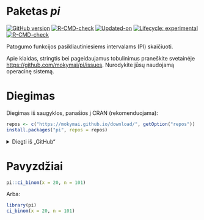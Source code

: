 Paketas ***pi***
================

<!-- README.md is generated from README.Rmd. Please edit that file -->
<!-- # Package **_bio_** -->
<!-- badges: start -->

[![GitHub
version](https://img.shields.io/badge/GitHub-0.0.1-brightgreen.svg)](https://github.com/mokymai/pi)
[![R-CMD-check](https://github.com/mokymai/pi/workflows/R-CMD-check/badge.svg)](https://github.com/mokymai/pi/actions)
[![Updated-on](https://img.shields.io/badge/Updated%20on-2024--10--30-yellowgreen.svg)](/commits/master)
[![Lifecycle:
experimental](https://img.shields.io/badge/lifecycle-experimental-orange.svg)](https://www.tidyverse.org/lifecycle/#experimental)
[![R-CMD-check](https://github.com/mokymai/pi/actions/workflows/R-CMD-check.yaml/badge.svg)](https://github.com/mokymai/pi/actions/workflows/R-CMD-check.yaml)
<!-- badges: end -->

<!-- [![GitHub last commit](https://img.shields.io/github/last-commit/mokymai/pi)](https://github.com/mokymai/pi) -->

Patogumo funkcijos pasikliautiniesiems intervalams (PI) skaičiuoti.

Apie klaidas, stringtis bei pageidaujamus tobulinimus praneškite
svetainėje <https://github.com/mokymai/pi/issues>. Nurodykite jūsų
naudojamą operacinę sistemą.

# Diegimas

Diegimas iš saugyklos, panašios į CRAN (rekomenduojama):

``` r
repos <- c("https://mokymai.github.io/download/", getOption("repos"))
install.packages("pi", repos = repos)
```

<details>
<summary>
Diegti iš „GitHub“
</summary>

Diegti iš „GitHub“:

``` r
if (!require(remotes)) install.packages("remotes")
remotes::install_github("mokymai/pi", dependencies = TRUE)
```

Pastaba! Norint įsidiegti iš „*GitHub*“ sistemai „*Windows*“ reikia
įrankių „*RTools*“.

</details>

# Pavyzdžiai

``` r
pi::ci_binom(x = 20, n = 101)
```

Arba:

``` r
library(pi)
ci_binom(x = 20, n = 101)
```
